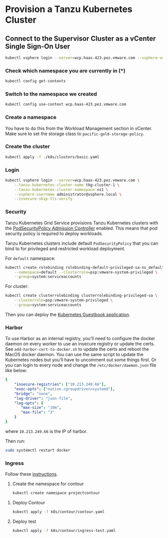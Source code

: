 # Provision a Tanzu Kubernetes Cluster

## Connect to the Supervisor Cluster as a vCenter Single Sign-On User

```sh
kubectl vsphere login --server=wcp.haas-423.pez.vmware.com --vsphere-username administrator@vsphere.local --insecure-skip-tls-verify
```

### Check which namespace you are currently in (*)

```sh
kubectl config get-contexts
```

### Switch to the namespace we created

```sh
kubectl config use-context wcp.haas-423.pez.vmware.com
```

### Create a namespace

You have to do this from the Workload Management section in vCenter. Make sure to set the storage class to `pacific-gold-storage-policy`.

### Create the cluster

```sh
kubectl apply -f ./k8s/clusters/basic.yaml
```

### Login

```sh
kubectl vsphere login --server=wcp.haas-423.pez.vmware.com \
    --tanzu-kubernetes-cluster-name tkg-cluster-1 \
    --tanzu-kubernetes-cluster-namespace ns1 \
    --vsphere-username administrator@vsphere.local \
    --insecure-skip-tls-verify
```

### Security

Tanzu Kubernetes Grid Service provisions Tanzu Kubernetes clusters with the [PodSecurityPolicy Admission Controller](https://docs.vmware.com/en/VMware-vSphere/7.0/vmware-vsphere-with-kubernetes/GUID-CD033D1D-BAD2-41C4-A46F-647A560BAEAB.html) enabled. This means that pod security policy is required to deploy workloads.

Tanzu Kubernetes clusters include default `PodSecurityPolicy` that you can bind to for privileged and restricted workload deployment.

For `default` namespace:

```sh
kubectl create rolebinding rolebinding-default-privileged-sa-ns_default \
    --namespace=default --clusterrole=psp:vmware-system-privileged \
    --group=system:serviceaccounts
```

For cluster:

```sh
kubectl create clusterrolebinding clusterrolebinding-privileged-sa \
    --clusterrole=psp:vmware-system-privileged \
    --group=system:serviceaccounts
```

Then you can deploy the [Kubernetes Guestbook application](https://kubernetes.io/docs/tutorials/stateless-application/guestbook/).

### Harbor

To use Harbor as an internal registry, you'll need to configure the docker daemon on every worker to use an insecure registry or update the certs. See `add-harbor-cert-to-docker.sh` to update the certs and reboot the MacOS docker daemon. You can use the same script to update the Kubernetes nodes but you'll have to uncomment out some things first. Or you can login to every node and change the `/etc/docker/daemon.json` file like below:

```yaml
{
    "insecure-registries": ["10.213.249.66"],
    "exec-opts": ["native.cgroupdriver=systemd"],
    "bridge": "none",
    "log-driver": "json-file",
    "log-opts": {
       "max-size": "10m",
       "max-file": "3"
    }
}
```

where `10.213.249.66` is the IP of harbor.

Then run:

```sh
sudo systemctl restart docker
```

### Ingress

Follow these [instructions](https://docs.vmware.com/en/VMware-vSphere/7.0/vmware-vsphere-with-tanzu/GUID-68AF0CE7-EA54-4D22-A3E6-0CEC2DF284C2.html?hWord=N4IghgNiBcIJYDsDmAnApgZwyAvkA).

1. Create the namespace for contour

    ```sh
    kubectl create namespace projectcontour
    ```

<!-- 1. Create role for the contour service account to be able to create privileged containers. The role references the `vmware-system-privileged` PSP.

    ```sh
    kubectl create -f k8s/contour/contour-role.yaml
    ```

1. Create a role binding for the contour service account

    ```sh
    kubectl create rolebinding contour-leaderelection \
        --namespace=projectcontour --role=contour-leaderelection \
        --serviceaccount=projectcontour:contour
    ```

    or

    ```sh
    cat <<EOF | kubectl apply -f -
    apiVersion: rbac.authorization.k8s.io/v1beta1
    kind: RoleBinding
    metadata:
      name: contour-leaderelection
      namespace: projectcontour
    roleRef:
      apiGroup: rbac.authorization.k8s.io
      kind: Role
      name: contour-leaderelection
    subjects:
    - kind: ServiceAccount
      name: contour
      namespace: projectcontour
    EOF
    ``` -->

1. Deploy Contour

    ```sh
    kubectl apply -f k8s/contour/contour.yaml
    ```

1. Deploy test

    ```sh
    kubectl apply -f k8s/contour/ingress-test.yaml
    ```
